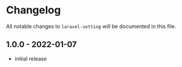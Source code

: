 # Changelog

All notable changes to `laravel-setting` will be documented in this file.

## 1.0.0 - 2022-01-07

- initial release
